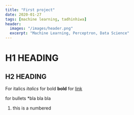 ```yaml
---
title: "First project"
date: 2020-01-27
tags: [machine learning, tadhinhiwa]
header:
  images: "/images/header.png"
  excerpt: "Machine Learning, Perceptron, Data Science"
---
```


# H1 HEADING

## H2 HEADING
For italics *italics*
for bold **bold**
for [link](https.....)

for bullets
*bla bla bla
1. this is a numbered
